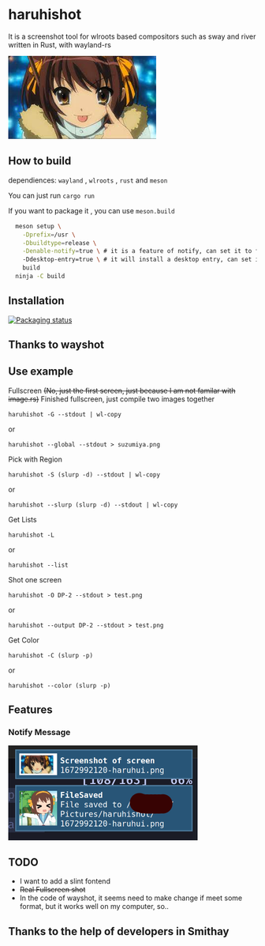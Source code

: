 # haruhishot

It is a screenshot tool for wlroots based compositors such as sway and river written in Rust, with wayland-rs

![haruhis](./images/haruhi.jpg)

## How to build

dependiences: `wayland` , `wlroots` , `rust` and `meson`

You can just run `cargo run`

If you want to package it , you can use `meson.build`

```bash
  meson setup \
    -Dprefix=/usr \
    -Dbuildtype=release \
    -Denable-notify=true \ # it is a feature of notify, can set it to false
    -Ddesktop-entry=true \ # it will install a desktop entry, can set it to false
    build
  ninja -C build
```

## Installation

[![Packaging status](https://repology.org/badge/vertical-allrepos/haruhishot.svg)](https://repology.org/project/haruhishot/versions)

## Thanks to wayshot

## Use example

Fullscreen ~~(No, just the first screen, just because I am not familar with image.rs)~~ Finished fullscreen, just compile two images together

```
haruhishot -G --stdout | wl-copy
```

or

```
haruhishot --global --stdout > suzumiya.png
```

Pick with Region

```
haruhishot -S (slurp -d) --stdout | wl-copy
```

or

```
haruhishot --slurp (slurp -d) --stdout | wl-copy
```

Get Lists

```
haruhishot -L
```

or
```
haruhishot --list
```

Shot one screen

```
haruhishot -O DP-2 --stdout > test.png
```

or

```
haruhishot --output DP-2 --stdout > test.png
```

Get Color

```
haruhishot -C (slurp -p)
```

or

```
haruhishot --color (slurp -p)
```

## Features

### Notify Message

![notify](./images/notify.png)

## TODO

* I want to add a slint fontend
* ~~Real Fullscreen shot~~
* In the code of wayshot, it seems need to make change if meet some format, but it works well on my computer, so..

## Thanks to the help of developers in Smithay
